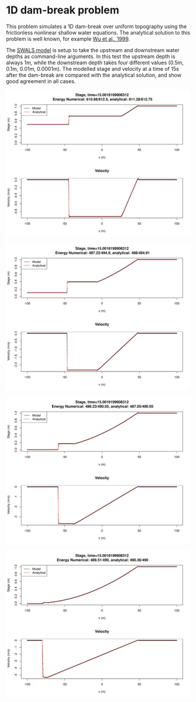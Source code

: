 # 1D dam-break problem

This problem simulates a 1D dam-break over uniform topography using the frictionless nonlinear shallow water equations. The analytical solution to this problem is well known, for example [Wu et al., 1999](https://ascelibrary.org/doi/10.1061/%28ASCE%290733-9429%281999%29125%3A11%281210%29).

The [SWALS model](dam_break.f90) is setup to take the upstream and downstream water depths as command-line arguments. In this test the upstream depth is always 1m, while the downstream depth takes four different values (0.5m, 0.1m, 0.01m, 0.0001m). The modelled stage and velocity at a time of 15s after the dam-break are compared with the analytical solution, and show good agreement in all cases. 

![Initial downstream depth of 0.5m](https://github.com/GeoscienceAustralia/ptha/blob/figures/propagation/SWALS/examples/dambreak/dam_break_numerical_vs_analytical_H0_0.5_H1_1.png)

![Initial downstream depth of 0.1m](https://github.com/GeoscienceAustralia/ptha/blob/figures/propagation/SWALS/examples/dambreak/dam_break_numerical_vs_analytical_H0_0.1_H1_1.png)

![Initial downstream depth of 0.01m](https://github.com/GeoscienceAustralia/ptha/blob/figures/propagation/SWALS/examples/dambreak/dam_break_numerical_vs_analytical_H0_0.01_H1_1.png)

![Initial downstream depth of 0.0001m](https://github.com/GeoscienceAustralia/ptha/blob/figures/propagation/SWALS/examples/dambreak/dam_break_numerical_vs_analytical_H0_1e-04_H1_1.png)
